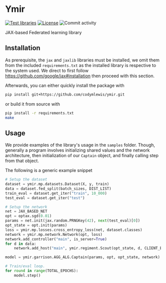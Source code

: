 # Ymir
[![Test libraries](https://github.com/codymlewis/ymir/actions/workflows/main.yml/badge.svg)](https://github.com/codymlewis/ymir/actions/workflows/main.yml)
[![License](https://img.shields.io/github/license/codymlewis/ymir?color=blue)](LICENSE)
![Commit activity](https://img.shields.io/github/commit-activity/m/codymlewis/ymir?color=red)

JAX-based Federated learning library

## Installation

As prerequisite, the `jax` and `jaxlib` libraries must be installed, we omit them from the
included `requirements.txt` as the installed library is respective to the system used. We direct
to first follow https://github.com/google/jax#installation then proceed with this section.

Afterwards, you can either quickly install the package with
```sh
pip install git+https://github.com/codymlewis/ymir.git
```
or build it from source with
```sh
pip install -r requirements.txt
make
```

## Usage

We provide examples of the library's usage in the `samples` folder. Though, generally
a program involves initializing shared values and the network architecture, then initialization
of our `Captain` object, and finally calling step from that object.

The following is a generic example snippet
```python
# Setup the dataset
dataset = ymir.mp.datasets.Dataset(X, y, train)
data = dataset.fed_split(batch_sizes, DIST_LIST)
train_eval = dataset.get_iter("train", 10_000)
test_eval = dataset.get_iter("test")

# Setup the network
net = JAX_BASED_NET
opt = optax.sgd(0.01)
params = net.init(jax.random.PRNGKey(42), next(test_eval)[0])
opt_state = opt.init(params)
loss = ymir.mp.losses.cross_entropy_loss(net, dataset.classes)
network = ymir.mp.network.Network(opt, loss)
network.add_controller("main", is_server=True)
for d in data:
    network.add_host("main", ymir.regiment.Scout(opt_state, d, CLIENT_EPOCHS))

model = ymir.garrison.AGG_ALG.Captain(params, opt, opt_state, network)

# Train/eval loop.
for round in range(TOTAL_EPOCHS):
    model.step()
```
